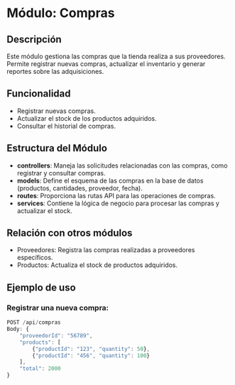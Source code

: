 # Módulo: Compras

## Descripción
Este módulo gestiona las compras que la tienda realiza a sus proveedores. Permite registrar nuevas compras, actualizar el inventario y generar reportes sobre las adquisiciones.

## Funcionalidad
- Registrar nuevas compras.
- Actualizar el stock de los productos adquiridos.
- Consultar el historial de compras.

## Estructura del Módulo
- **controllers**: Maneja las solicitudes relacionadas con las compras, como registrar y consultar compras.
- **models**: Define el esquema de las compras en la base de datos (productos, cantidades, proveedor, fecha).
- **routes**: Proporciona las rutas API para las operaciones de compras.
- **services**: Contiene la lógica de negocio para procesar las compras y actualizar el stock.

## Relación con otros módulos
- Proveedores: Registra las compras realizadas a proveedores específicos.
- Productos: Actualiza el stock de productos adquiridos.

## Ejemplo de uso

### Registrar una nueva compra:
```javascript
POST /api/compras
Body: {
    "proveedorId": "56789",
    "products": [
        {"productId": "123", "quantity": 50},
        {"productId": "456", "quantity": 100}
    ],
    "total": 2000
}
